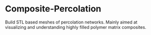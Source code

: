 # Composite-Percolation
Build STL based meshes of percolation networks.  Mainly aimed at visualizing and understanding highly filled polymer matrix composites.
